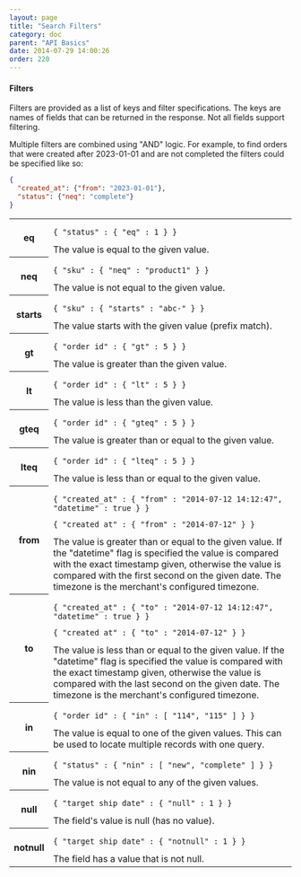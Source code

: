 ```yaml
---
layout: page
title: "Search Filters"
category: doc
parent: "API Basics"
date: 2014-07-29 14:00:26
order: 220
---
```


#### Filters

Filters are provided as a list of keys and filter specifications. The keys are names of fields that can be returned
in the response. Not all fields support filtering.

Multiple filters are combined using "AND" logic. For example, to find orders that were created after 2023-01-01 and
are not completed the filters could be specified like so:

```json
{
  "created_at": {"from": "2023-01-01"},
  "status": {"neq": "complete"}
}
```

<table class="table-striped">
<tr>
  <th>eq</th>
  <td>
  	<pre><code>{ "status" : { "eq" : 1 } }</code></pre>
  	The value is equal to the given value.
  </td>	
</tr>
<tr>
  <th>neq</th>
  <td>
  	<pre><code>{ "sku" : { "neq" : "product1" } }</code></pre>
  	The value is not equal to the given value.
  </td>	
</tr>
<tr>
  <th>starts</th>
  <td>
  	<pre><code>{ "sku" : { "starts" : "abc-" } }</code></pre>
  	The value starts with the given value (prefix match).
  </td>	
</tr>
<tr>
  <th>gt</th>
  <td>
  	<pre><code>{ "order_id" : { "gt" : 5 } }</code></pre>
  	The value is greater than the given value.
  </td>	
</tr>
<tr>
  <th>lt</th>
  <td>
  	<pre><code>{ "order_id" : { "lt" : 5 } }</code></pre>
  	The value is less than the given value.
  </td>	
</tr>
<tr>
  <th>gteq</th>
  <td>
  	<pre><code>{ "order_id" : { "gteq" : 5 } }</code></pre>
  	The value is greater than or equal to the given value.
  </td>	
</tr>
<tr>
  <th>lteq</th>
  <td>
  	<pre><code>{ "order_id" : { "lteq" : 5 } }</code></pre>
  	The value is less than or equal to the given value.
  </td>	
</tr>
<tr>
  <th>from</th>
  <td>
  	<pre><code>{ "created_at" : { "from" : "2014-07-12 14:12:47", "datetime" : true } }</code></pre>
  	<pre><code>{ "created_at" : { "from" : "2014-07-12" } }</code></pre>
  	The value is greater than or equal to the given value. If the "datetime" flag is specified the value is compared
    with the exact timestamp given, otherwise the value is compared with the first second on the given date. The
    timezone is the merchant's configured timezone. 
  </td>	
</tr>
<tr>
  <th>to</th>
  <td>
  	<pre><code>{ "created_at" : { "to" : "2014-07-12 14:12:47", "datetime" : true } }</code></pre>
  	<pre><code>{ "created_at" : { "to" : "2014-07-12" } }</code></pre>
  	The value is less than or equal to the given value. If the "datetime" flag is specified the value is compared
    with the exact timestamp given, otherwise the value is compared with the last second on the given date. The
    timezone is the merchant's configured timezone.
  </td>	
</tr>
<tr>
  <th>in</th>
  <td>
  	<pre><code>{ "order_id" : { "in" : [ "114", "115" ] } }</code></pre>
  	The value is equal to one of the given values. This can be used to locate multiple records with one query.
  </td>	
</tr>
<tr>
  <th>nin</th>
  <td>
  	<pre><code>{ "status" : { "nin" : [ "new", "complete" ] } }</code></pre>
  	The value is not equal to any of the given values.
  </td>	
</tr>
<tr>
  <th>null</th>
  <td>
  	<pre><code>{ "target_ship_date" : { "null" : 1 } }</code></pre>
  	The field's value is null (has no value).
  </td>	
</tr>
<tr>
  <th>notnull</th>
  <td>
  	<pre><code>{ "target_ship_date" : { "notnull" : 1 } }</code></pre>
  	The field has a value that is not null.
  </td>	
</tr>
</table>
